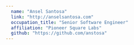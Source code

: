 ```yaml
---
  name: "Ansel Santosa"
  link: "http://anselsantosa.com"
  occupation_title: "Senior Software Engineer"
  affiliation: "Pioneer Square Labs"
  github: "https://github.com/anstosa"
---
```

